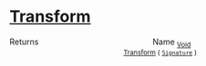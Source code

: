 # [Transform](./EndpointExtraction-100663590.md)



Returns<img width=200/>Name
<sub>[Void](https://docs.microsoft.com/en-us/dotnet/api/System.Void)</sub><img width=200/><sub>[Transform](./EndpointExtraction-100663590.md) ( [`Signature`](./../../Signature.md) )</sub><br>


